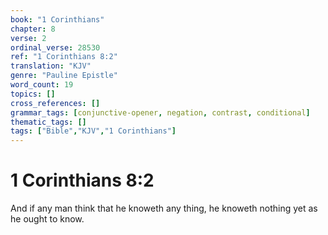 ```yaml
---
book: "1 Corinthians"
chapter: 8
verse: 2
ordinal_verse: 28530
ref: "1 Corinthians 8:2"
translation: "KJV"
genre: "Pauline Epistle"
word_count: 19
topics: []
cross_references: []
grammar_tags: [conjunctive-opener, negation, contrast, conditional]
thematic_tags: []
tags: ["Bible","KJV","1 Corinthians"]
---
```


# 1 Corinthians 8:2

And if any man think that he knoweth any thing, he knoweth nothing yet as he ought to know.
